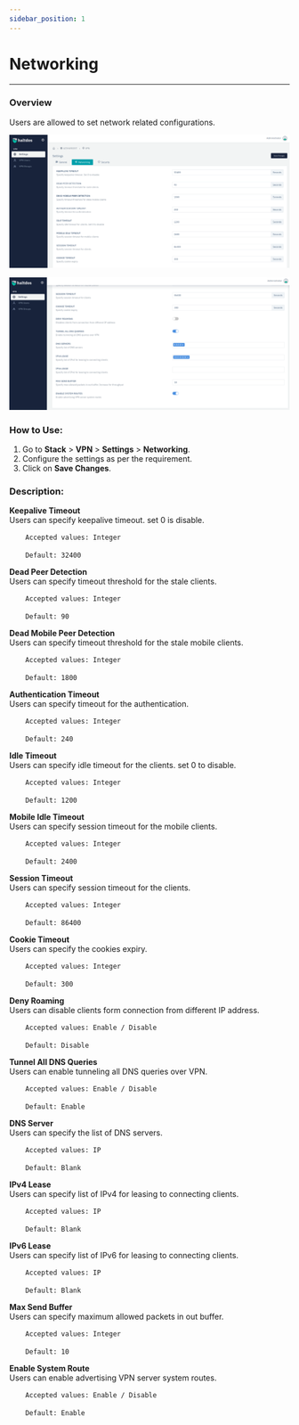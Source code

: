 ```yaml
---
sidebar_position: 1
---
```


# Networking

---

### Overview

Users are allowed to set network related configurations.

![vpngroup](/img/vpn/v6/docs/networking.png)  
  
![vpngroup](/img/vpn/v6/docs/networking2.png)  


### How to Use:
1. Go to **Stack** > **VPN** > **Settings** > **Networking**.  
2. Configure the settings as per the requirement.  
3. Click on **Save Changes**.  

### Description:

**Keepalive Timeout**  
Users can specify keepalive timeout. set 0 is disable.  

```
    Accepted values: Integer

    Default: 32400 
```


**Dead Peer Detection**  
Users can specify timeout threshold for the stale clients.  

```
    Accepted values: Integer

    Default: 90 
```


**Dead Mobile Peer Detection**  
Users can specify timeout threshold for the stale mobile clients.  

```
    Accepted values: Integer

    Default: 1800 
```


**Authentication Timeout**  
Users can specify timeout for the authentication.  

```
    Accepted values: Integer

    Default: 240 
```


**Idle Timeout**  
Users can specify idle timeout for the clients. set 0 to disable.  

```
    Accepted values: Integer

    Default: 1200 
```


**Mobile Idle Timeout**  
Users can specify session timeout for the mobile clients.  

```
    Accepted values: Integer

    Default: 2400
```


**Session Timeout**  
Users can specify session timeout for the clients.  

```
    Accepted values: Integer

    Default: 86400 
```


**Cookie Timeout**  
Users can specify the cookies expiry.  

```
    Accepted values: Integer

    Default: 300 
```


**Deny Roaming**  
Users can disable clients form connection from different IP address.  

```
    Accepted values: Enable / Disable

    Default: Disable 
```


**Tunnel All DNS Queries**  
Users can enable tunneling all DNS queries over VPN.  

```
    Accepted values: Enable / Disable

    Default: Enable 
```


**DNS Server**  
Users can specify the list of DNS servers.  

```
    Accepted values: IP

    Default: Blank 
```


**IPv4 Lease**  
Users can specify list of IPv4 for leasing to connecting clients.  

```
    Accepted values: IP

    Default: Blank 
```


**IPv6 Lease**  
Users can specify list of IPv6 for leasing to connecting clients.  

```
    Accepted values: IP

    Default: Blank 
```


**Max Send Buffer**  
Users can specify maximum allowed packets in out buffer.  

```
    Accepted values: Integer

    Default: 10 
```


**Enable System Route**  
Users can enable advertising VPN server system routes.

```
    Accepted values: Enable / Disable

    Default: Enable 
```

